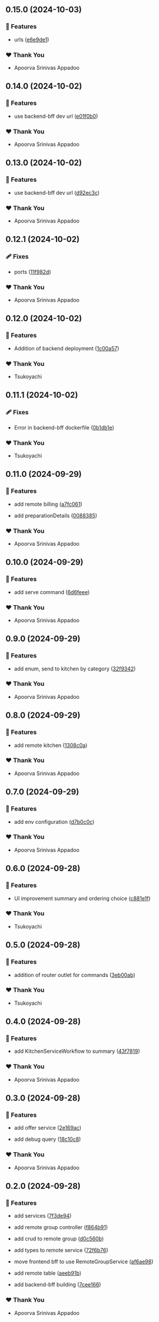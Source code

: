 ## 0.15.0 (2024-10-03)


### 🚀 Features

- urls ([e6e9de1](https://github.com/StartUpNationLabs/spos/commit/e6e9de1))


### ❤️  Thank You

- Apoorva Srinivas Appadoo

## 0.14.0 (2024-10-02)


### 🚀 Features

- use backend-bff dev url ([e01f0b0](https://github.com/StartUpNationLabs/spos/commit/e01f0b0))


### ❤️  Thank You

- Apoorva Srinivas Appadoo

## 0.13.0 (2024-10-02)


### 🚀 Features

- use backend-bff dev url ([d92ec3c](https://github.com/StartUpNationLabs/spos/commit/d92ec3c))


### ❤️  Thank You

- Apoorva Srinivas Appadoo

## 0.12.1 (2024-10-02)


### 🩹 Fixes

- ports ([11f982d](https://github.com/StartUpNationLabs/spos/commit/11f982d))


### ❤️  Thank You

- Apoorva Srinivas Appadoo

## 0.12.0 (2024-10-02)


### 🚀 Features

- Addition of backend deployment ([1c00a57](https://github.com/StartUpNationLabs/spos/commit/1c00a57))


### ❤️  Thank You

- Tsukoyachi

## 0.11.1 (2024-10-02)


### 🩹 Fixes

- Error in backend-bff dockerfile ([0b1db1e](https://github.com/StartUpNationLabs/spos/commit/0b1db1e))


### ❤️  Thank You

- Tsukoyachi

## 0.11.0 (2024-09-29)


### 🚀 Features

- add remote billing ([a7fc061](https://github.com/StartUpNationLabs/spos/commit/a7fc061))

- add preparationDetails ([0088385](https://github.com/StartUpNationLabs/spos/commit/0088385))


### ❤️  Thank You

- Apoorva Srinivas Appadoo

## 0.10.0 (2024-09-29)


### 🚀 Features

- add serve command ([6d6feee](https://github.com/StartUpNationLabs/spos/commit/6d6feee))


### ❤️  Thank You

- Apoorva Srinivas Appadoo

## 0.9.0 (2024-09-29)


### 🚀 Features

- add enum, send to kitchen by category ([32f9342](https://github.com/StartUpNationLabs/spos/commit/32f9342))


### ❤️  Thank You

- Apoorva Srinivas Appadoo

## 0.8.0 (2024-09-29)


### 🚀 Features

- add remote kitchen ([1308c0a](https://github.com/StartUpNationLabs/spos/commit/1308c0a))


### ❤️  Thank You

- Apoorva Srinivas Appadoo

## 0.7.0 (2024-09-29)


### 🚀 Features

- add env configuration ([d7b0c0c](https://github.com/StartUpNationLabs/spos/commit/d7b0c0c))


### ❤️  Thank You

- Apoorva Srinivas Appadoo

## 0.6.0 (2024-09-28)


### 🚀 Features

- UI improvement summary and ordering choice ([c881e1f](https://github.com/StartUpNationLabs/spos/commit/c881e1f))


### ❤️  Thank You

- Tsukoyachi

## 0.5.0 (2024-09-28)


### 🚀 Features

- addition of router outlet for commands ([3eb00ab](https://github.com/StartUpNationLabs/spos/commit/3eb00ab))


### ❤️  Thank You

- Tsukoyachi

## 0.4.0 (2024-09-28)


### 🚀 Features

- add KitchenServiceWorkflow to summary ([43f7819](https://github.com/StartUpNationLabs/spos/commit/43f7819))


### ❤️  Thank You

- Apoorva Srinivas Appadoo

## 0.3.0 (2024-09-28)


### 🚀 Features

- add offer service ([2e169ac](https://github.com/StartUpNationLabs/spos/commit/2e169ac))

- add debug query ([18c10c8](https://github.com/StartUpNationLabs/spos/commit/18c10c8))


### ❤️  Thank You

- Apoorva Srinivas Appadoo

## 0.2.0 (2024-09-28)


### 🚀 Features

- add services ([7f3de94](https://github.com/StartUpNationLabs/spos/commit/7f3de94))

- add remote group controller ([f864b91](https://github.com/StartUpNationLabs/spos/commit/f864b91))

- add crud to remote group ([d0c560b](https://github.com/StartUpNationLabs/spos/commit/d0c560b))

- add types to remote service ([72f6b76](https://github.com/StartUpNationLabs/spos/commit/72f6b76))

- move frontend bff to use RemoteGroupService ([af6ae98](https://github.com/StartUpNationLabs/spos/commit/af6ae98))

- add remote table ([aeeb91b](https://github.com/StartUpNationLabs/spos/commit/aeeb91b))

- add backend-bff building ([7cee166](https://github.com/StartUpNationLabs/spos/commit/7cee166))


### ❤️  Thank You

- Apoorva Srinivas Appadoo